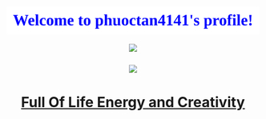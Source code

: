 <h1 align="center">
   <a><img src="https://github.com/phuoctan4141/phuoctan4141/blob/main/headcolor.svg"/></a>
   <a><img src="https://media.giphy.com/media/hvRJCLFzcasrR4ia7z/giphy.gif" width="50"/></a>
</h1>

<p align="center">
  <a href="https://www.facebook.com/phuoctan4141/">
    <img src="http://github-readme-streak-stats.herokuapp.com?user=phuoctan4141&theme=blueberry_duo&hide_border=true&date_format=M%20j%5B%2C%20Y%5D"/>
    <h1 align="center">Full Of Life Energy and Creativity</h1>
  </a>
</p>
